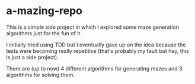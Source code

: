 # a-mazing-repo

This is a simple side project in which I explored some maze generation algorithms just for the fun of it. 

I initially tried using TDD but I eventually gave up on the idea because the tests were becoming really repetitive (that's probably my fault but hey, this is just a side project).

There are (up to now) 4 different algorithms for generating mazes and 3 algorithms for solving them.
